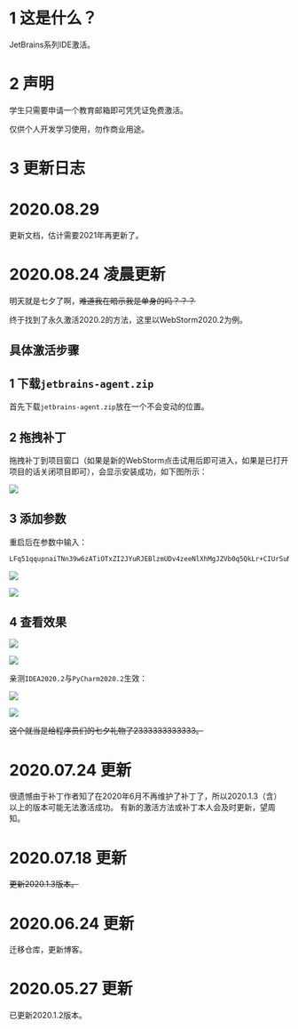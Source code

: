 # 1 这是什么？

JetBrains系列IDE激活。

# 2 声明
学生只需要申请一个教育邮箱即可凭凭证免费激活。

仅供个人开发学习使用，勿作商业用途。

# 3 更新日志

# 2020.08.29
更新文档，估计需要2021年再更新了。

# 2020.08.24 凌晨更新
明天就是七夕了啊，~~难道我在暗示我是单身的吗？？？~~

终于找到了永久激活2020.2的方法，这里以WebStorm2020.2为例。

## 具体激活步骤

## 1 下载`jetbrains-agent.zip`

首先下载`jetbrains-agent.zip`放在一个不会变动的位置。

## 2 拖拽补丁
拖拽补丁到项目窗口（如果是新的WebStorm点击试用后即可进入，如果是已打开项目的话关闭项目即可），会显示安装成功，如下图所示：

![](https://github.com/2293736867/JetBrainsActivation/blob/master/img/1.png)

## 3 添加参数
重启后在参数中输入：

```bash
LFq51qqupnaiTNn39w6zATiOTxZI2JYuRJEBlzmUDv4zeeNlXhMgJZVb0q5QkLr+CIUrSuNB7ucifrGXawLB4qswPOXYG7+ItDNUR/9UkLTUWlnHLX07hnR1USOrWIjTmbytcIKEdaI6x0RskyotuItj84xxoSBP/iRBW2EHpOc
```

![](https://github.com/2293736867/JetBrainsActivation/blob/master/img/2.png)

![](https://github.com/2293736867/JetBrainsActivation/blob/master/img/3.png)

## 4 查看效果

![](https://github.com/2293736867/JetBrainsActivation/blob/master/img/4.png)

![](https://github.com/2293736867/JetBrainsActivation/blob/master/img/5.png)

亲测`IDEA2020.2`与`PyCharm2020.2`生效：

![](https://github.com/2293736867/JetBrainsActivation/blob/master/img/6.png)

![](https://github.com/2293736867/JetBrainsActivation/blob/master/img/7.png)

~~这个就当是给程序员们的七夕礼物了2333333333333。~~

# 2020.07.24 更新
很遗憾由于补丁作者知了在2020年6月不再维护了补丁了，所以2020.1.3（含）以上的版本可能无法激活成功。
有新的激活方法或补丁本人会及时更新，望周知。

# 2020.07.18 更新
~~更新2020.1.3版本。~~

# 2020.06.24 更新
迁移仓库，更新博客。

# 2020.05.27 更新
已更新2020.1.2版本。


